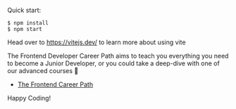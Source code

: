 

Quick start:

```
$ npm install
$ npm start
````

Head over to https://vitejs.dev/ to learn more about using vite



The Frontend Developer Career Path aims to teach you everything you need to become a Junior Developer, or you could take a deep-dive with one of our advanced courses 🚀


- [The Frontend Career Path](https://scrimba.com/learn/frontend)


Happy Coding!
